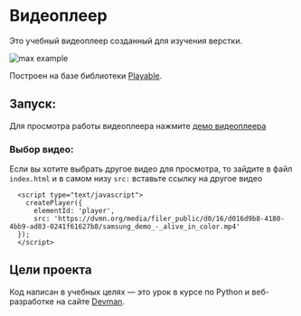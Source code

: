 # Видеоплеер

Это учебный видеоплеер созданный для изучения верстки.

![max example](screenshots/presentation.gif)

Построен на базе библиотеки [Playable](https://wix.github.io/playable/).
## Запуск:

Для просмотра работы видеоплеера нажмите [демо видеоплеера](https://maksanikeev.github.io/video_pleer/)

### Выбор видео:

Если вы хотите выбрать другое видео для просмотра, то зайдите в файл `index.html`
и в самом низу `src:` вставьте ссылку на другое видео

```
  <script type="text/javascript">
    createPlayer({
      elementId: 'player',
      src: 'https://dvmn.org/media/filer_public/d0/16/d016d9b8-4180-4bb9-ad83-0241f61627b8/samsung_demo_-_alive_in_color.mp4'
  });
  </script>
```
## Цели проекта

Код написан в учебных целях — это урок в курсе по Python и веб-разработке на сайте [Devman](https://dvmn.org).